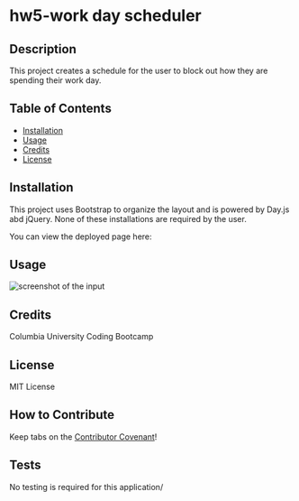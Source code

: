 # hw5-work day scheduler

## Description

This project creates a schedule for the user to block out how they are spending their work day.

## Table of Contents

- [Installation](#installation)
- [Usage](#usage)
- [Credits](#credits)
- [License](#license)

## Installation

This project uses Bootstrap to organize the layout and is powered by Day.js abd jQuery. None of these installations are required by the user.

You can view the deployed page here: 

## Usage



![screenshot of the input](./screenshot.png)

## Credits

Columbia University Coding Bootcamp

## License

MIT License

## How to Contribute

Keep tabs on the [Contributor Covenant](https://www.contributor-covenant.org/)!

## Tests

No testing is required for this application/